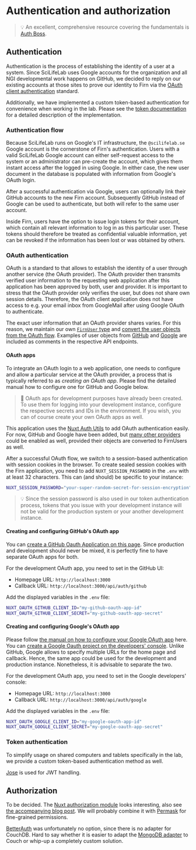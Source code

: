 # Authentication and authorization

> 💡  An excellent, comprehensive resource covering the fundamentals is [Auth Boss](https://github.com/teesloane/Auth-Boss).

## Authentication

Authentication is the process of establishing the identity of a user at a system. Since SciLifeLab uses Google accounts for the organization and all NGI developmental work happens on GitHub, we decided to reply on our existing accounts at those sites to prove our identity to Firn via the [OAuth](https://www.loginradius.com/blog/engineering/oauth2/) [client authentication](https://oauth.net/2/client-authentication/) standard.

Additionally, we have implemented a custom token-based authentication for convenience when working in the lab. Please see the [token documentation](./tokens.md) for a detailed description of the implementation.

### Authentication flow

Because SciLifeLab runs on Google's IT infrastructure, the `@scilifelab.se` Google account is the cornerstone of Firn's authentication. Users with a valid SciLifeLab Google account can either self-request access to the system or an administrator can pre-create the account, which gives them instant access after the logged in using Google. In either case, the new user document in the database is populated with information from Google's OAuth login.

After a successful authentication via Google, users can optionally link their GitHub accounts to the new Firn account. Subsequently GitHub instead of Google can be used to authenticate, but both will refer to the same user account.

Inside Firn, users have the option to issue login tokens for their account, which contain all relevant information to log in as this particular user. These tokens should therefore be treated as confidential valuable information, yet can be revoked if the information has been lost or was obtained by others.

### OAuth authentication

OAuth is a standard to that allows to establish the identity of a user through another service (the OAuth provider). The OAuth provider then transmits verified
user information to the requesting web application after this application has been approved by both, user and provider. It is important to stress that the OAuth provider only verifies the user, but does not share own session details. Therefore, the OAuth client application does not have access to e.g. your email inbox from GoogleMail after using Google OAuth to authenticate.

The exact user information that an OAuth provider shares varies. For this reason, we maintain our own [`FirnUser` type](types/auth.d.ts) and [convert the user objects from the OAuth flow](server/crud/users.ts). Examples of user objects from [GitHub](server/api/auth/github.get.ts) and [Google](server/api/auth/google.get.ts) are included as comments in the respective API endpoints.

#### OAuth apps

To integrate an OAuth login to a web application, one needs to configure and allow a particular service at the OAuth provider, a process that is typically referred to as _creating an OAuth app_. Please find the detailed manual how to configure one for GitHub and Google below.

> 🛂 OAuth aps for development purposes have already been created. To use them for logging into your development instance, configure the respective secrets and IDs in the environment. If you wish, you can of course create your own OAuth apps as well.

This application uses the [Nuxt Auth Utils](https://github.com/atinux/nuxt-auth-utils) to add OAuth authentication easily. For now, GitHub and Google have been added, but [many other providers](https://github.com/atinux/nuxt-auth-utils?tab=readme-ov-file#supported-oauth-providers) could be enabled as well, provided their objects are converted to FirnUsers as well.

After a successful OAuth flow, we switch to a session-based authentication with session cookies in the browser. To create sealed session cookies with the Firn application, you need to add `NUXT_SESSION_PASSWORD` in the `.env` with at least 32 characters. This can (and should) be specific to your instance:

```bash
NUXT_SESSION_PASSWORD="your-super-random-secret-for-session-encryption"
```

> 💡  Since the session password is also used in our token authentication process, tokens that you issue with your development instance will not be valid for the production system or your another development instance.

#### Creating and configuring GitHub's OAuth app

You can [create a GitHub Oauth Application on this page](https://github.com/settings/applications/new). Since production and development should never be mixed, it is perfectly fine to have separate OAuth apps for both.

For the development OAuth app, you need to set in the GitHub UI:

- Homepage URL: `http://localhost:3000`
- Callback URL: `http://localhost:3000/api/auth/github`

Add the displayed variables in the `.env` file:

```bash
NUXT_OAUTH_GITHUB_CLIENT_ID="my-github-oauth-app-id"
NUXT_OAUTH_GITHUB_CLIENT_SECRET="my-github-oauth-app-secret"
```

#### Creating and configuring Google's OAuth app

Please follow [the manual on how to configure your Google OAuth app](https://developers.google.com/identity/protocols/oauth2) here. You can [create a Google Oauth project on the developers' console](https://console.developers.google.com). Unlike GitHub, Google allows to specify multiple URLs for the home page and callback. Hence, the same app could be used for the development and production instance. Nonetheless, it is advisable to separate the two.

For the development OAuth app, you need to set in the Google developers' console:

- Homepage URL: `http://localhost:3000`
- Callback URL: `http://localhost:3000/api/auth/google`

Add the displayed variables in the `.env` file:

```bash
NUXT_OAUTH_GOOGLE_CLIENT_ID="my-google-oauth-app-id"
NUXT_OAUTH_GOOGLE_CLIENT_SECRET="my-google-oauth-app-secret"
```

### Token authentication

To simplify usage on shared computers and tablets specifically in the lab, we provide a custom token-based authentication method as well.

[Jose](https://medium.com/@hasindusithmin64/creating-and-verifying-jwts-using-npm-jose-a-step-by-step-guide-e07c4fdb3346) is used for JWT handling.

## Authorization

To be decided. The [Nuxt authorization module](https://github.com/Barbapapazes/nuxt-authorization) looks interesting, also see [the accompanying blog post](https://soubiran.dev/posts/nuxt-going-full-stack-how-to-handle-authorization). We will probably combine it with [Permask](https://github.com/dschewchenko/permask) for fine-grained permissions.

[BetterAuth](https://www.better-auth.com/) was unfortunately no option, since there is no adapter for CouchDB. Hard to say whether it is easier to adapt the [MongoDB adapter](https://github.com/better-auth/better-auth/tree/main/packages/better-auth/src/adapters/mongodb-adapter) to Couch or whip-up a completely custom solution.

